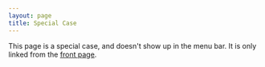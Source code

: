 ```yaml
---
layout: page
title: Special Case
---
```


This page is a special case, and doesn't show up in the menu bar. It is only linked from the [front page](index.html).
